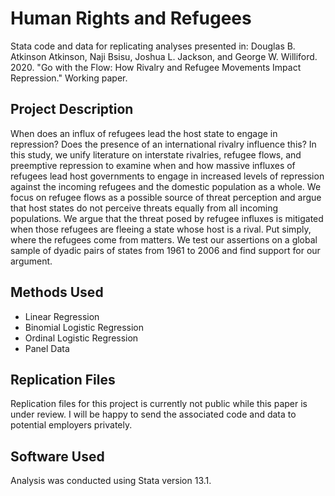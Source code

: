# Human Rights and Refugees
Stata code and data for replicating analyses presented in: Douglas B. Atkinson Atkinson, Naji Bsisu, Joshua L. Jackson, and George W. Williford. 2020. "Go with the Flow: How Rivalry and Refugee Movements Impact Repression." Working paper.

## Project Description
When does an influx of refugees lead the host state to engage in repression? Does the presence of an international rivalry influence this? In this study, we unify literature on interstate rivalries, refugee flows, and preemptive repression to examine when and how massive influxes of refugees lead host governments to engage in increased levels of repression against the incoming refugees and the domestic population as a whole. We focus on refugee flows as a possible source of threat perception and argue that host states do not perceive threats equally from all incoming populations. We argue that the threat posed by refugee influxes is mitigated when those refugees are fleeing a state whose host is a rival. Put simply, where the refugees come from matters. We test our assertions on a global sample of dyadic pairs of states from 1961 to 2006 and find support for our argument.

## Methods Used
- Linear Regression
- Binomial Logistic Regression
- Ordinal Logistic Regression
- Panel Data

## Replication Files
Replication files for this project is currently not public while this paper is under review. I will be happy to send the associated code and data to potential employers privately.

## Software Used
Analysis was conducted using Stata version 13.1.